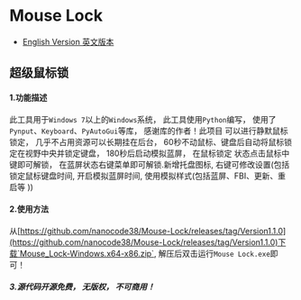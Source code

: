 # Mouse Lock
- [English Version 英文版本](.\README.md)
## 超级鼠标锁

#### 1.功能描述
此工具用于`Windows 7`以上的`Windows`系统， 此工具使用`Python`编写， 使用了`Pynput`、`Keyboard`、`PyAutoGui`等库， 感谢库的作者！此项目
可以进行静默鼠标锁定， 几乎不占用资源可以长期挂在后台， 60秒不动鼠标、键盘后自动将鼠标锁定在视野中央并锁定键盘， 180秒后启动模拟蓝屏， 在鼠标锁定
状态点击鼠标中键即可解锁， 在蓝屏状态右键菜单即可解锁.新增托盘图标, 右键可修改设置(包括锁定鼠标键盘时间, 开启模拟蓝屏时间, 使用模拟样式(包括蓝屏、FBI、更新、重启等
))

#### 2.使用方法
从[https://github.com/nanocode38/Mouse-Lock/releases/tag/Version1.1.0](https://github.com/nanocode38/Mouse-Lock/releases/tag/Version1.1.0)下载`Mouse_Lock-Windows.x64-x86.zip`, 解压后双击运行`Mouse Lock.exe`即可！

##### 3.源代码开源免费， 无版权， 不可商用！
